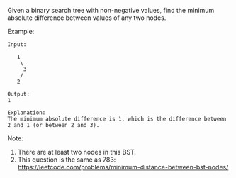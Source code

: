 Given a binary search tree with non-negative values, find the minimum absolute difference between values of any two nodes.

Example:
```
Input:

   1
    \
     3
    /
   2

Output:
1

Explanation:
The minimum absolute difference is 1, which is the difference between 2 and 1 (or between 2 and 3).
```

Note:

1. There are at least two nodes in this BST.
2. This question is the same as 783: https://leetcode.com/problems/minimum-distance-between-bst-nodes/